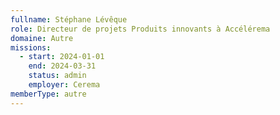 ```yaml
---
fullname: Stéphane Lévêque
role: Directeur de projets Produits innovants à Accélérema
domaine: Autre
missions:
  - start: 2024-01-01
    end: 2024-03-31
    status: admin
    employer: Cerema
memberType: autre
---
```


